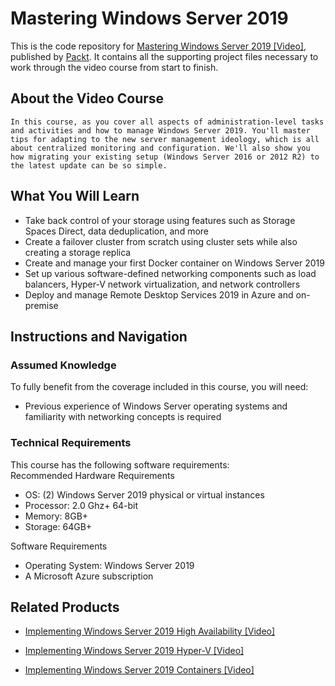 # Mastering Windows Server 2019
This is the code repository for [Mastering Windows Server 2019 [Video]](https://www.packtpub.com/networking-and-servers/mastering-windows-server-2019-video), published by [Packt](https://www.packtpub.com/?utm_source=github). It contains all the supporting project files necessary to work through the video course from start to finish.
## About the Video Course
	In this course, as you cover all aspects of administration-level tasks and activities and how to manage Windows Server 2019. You'll master tips for adapting to the new server management ideology, which is all about centralized monitoring and configuration. We'll also show you how migrating your existing setup (Windows Server 2016 or 2012 R2) to the latest update can be so simple.

<H2>What You Will Learn</H2>
<DIV class=book-info-will-learn-text>
<UL>
<LI>Take back control of your storage using features such as Storage Spaces Direct, data deduplication, and more 
<LI>Create a failover cluster from scratch using cluster sets while also creating a storage replica 
<LI>Create and manage your first Docker container on Windows Server 2019 
<LI>Set up various software-defined networking components such as load balancers, Hyper-V network virtualization, and network controllers
<LI>Deploy and manage Remote Desktop Services 2019 in Azure and on-premise	 </LI></UL></DIV>

## Instructions and Navigation
### Assumed Knowledge
To fully benefit from the coverage included in this course, you will need:<br/>
<UL><LI>Previous experience of Windows Server operating systems and familiarity with networking concepts is required</LI></UL>

### Technical Requirements
This course has the following software requirements:<br/>
Recommended Hardware Requirements
<UL>
<LI>OS: (2) Windows Server 2019 physical or virtual instances
<LI>Processor: 2.0 Ghz+ 64-bit
<LI>Memory: 8GB+
<LI>Storage: 64GB+</LI></UL>

Software Requirements
<UL>
<LI>Operating System: Windows Server 2019
<LI>A Microsoft Azure subscription</LI></UL>



## Related Products
* [Implementing Windows Server 2019 High Availability [Video]](https://www.packtpub.com/networking-and-servers/implementing-windows-server-2019-high-availability-video)

* [Implementing Windows Server 2019 Hyper-V [Video]](https://www.packtpub.com/networking-and-servers/implementing-windows-server-2019-hyper-v-video)

* [Implementing Windows Server 2019 Containers [Video]](https://www.packtpub.com/networking-and-servers/implementing-windows-server-2019-containers-video)

